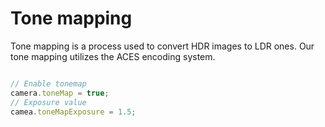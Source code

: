 # Tone mapping

Tone mapping is a process used to convert HDR images to LDR ones. Our tone mapping utilizes the ACES encoding system.

```javascript

// Enable tonemap
camera.toneMap = true;
// Exposure value
camea.toneMapExposure = 1.5;
```

<div class="showcase" case="tut-27" style="width:600px;height:800px;"></div>

